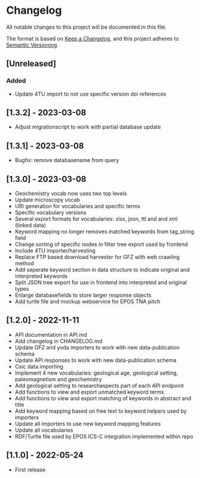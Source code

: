 # Changelog

All notable changes to this project will be documented in this file.

The format is based on [Keep a Changelog](https://keepachangelog.com/en/1.0.0/),
and this project adheres to [Semantic Versioning](https://semver.org/spec/v2.0.0.html).

## [Unreleased]

### Added 
- Update 4TU import to not use specific version doi references

## [1.3.2] - 2023-03-08
- Adjust migrationscript to work with partial database update

## [1.3.1] - 2023-03-08

- Bugfix: remove databasename from query

## [1.3.0] - 2023-03-08

- Geochemistry vocab now uses two top levels
- Update microscopy vocab
- URI generation for vocabularies and specific terms
- Specific vocabulary versions
- Several export formats for vocabularies: xlsx, json, ttl and and xml (linked data)
- Keyword mapping no longer removes matched keywords from tag_string field
- Change sorting of specific nodes in filter tree export used by frontend
- Include 4TU importer/harvesting
- Replace FTP based download harvester for GFZ with web crawling method
- Add seperate keyword section in data structure to indicate original and interpreted keywords
- Split JSON tree export for use in frontend into interpreted and original types
- Enlarge databasefields to store larger response objects
- Add turtle file and mockup webservice for EPOS TNA pitch

## [1.2.0] - 2022-11-11

- API documentation in API.md
- Add changelog in CHANGELOG.md
- Update GFZ and yoda importers to work with new data-publication schema
- Update API responses to work with new data-publication schema
- Csic data importing
- Implement 4 new vocabularies: geological age, geological setting, paleomagnetism and geochemistry
- Add geological setting to researchaspects part of each API endpoint
- Add functions to view and export unmatched keyword terms
- Add functions to view and export matching of keywords in abstract and title
- Add keyword mapping based on free text to keyword helpers used by importers
- Update all importers to use new keyword mapping features
- Update all vocabularies
- RDF/Turtle file used by EPOS ICS-C integration implemented within repo

## [1.1.0] - 2022-05-24

- First release